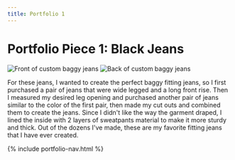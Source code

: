 ```yaml
---
title: Portfolio 1
---
```


# Portfolio Piece 1: Black Jeans

<section class="grid">

<article class="grid">
    <img src="{{ site.baseurl }}/assets/img/black-jeans-front.jpg" alt="Front of custom baggy jeans">
    <img src="{{ site.baseurl }}/assets/img/black-jeans-back.jpg" alt="Back of custom baggy jeans">
</article>

<div markdown="1">

For these jeans, I wanted to create the perfect baggy fitting jeans, so I first purchased a pair of jeans that were wide legged and a long front rise. Then I measured my desired leg opening and purchased another pair of jeans similar to the color of the first pair, then made my cut outs and combined them to create the jeans. Since I didn't like the way the garment draped, I lined the inside with 2 layers of sweatpants material to make it more sturdy and thick. Out of the dozens I've made, these are my favorite fitting jeans that I have ever created.

{% include portfolio-nav.html %}

</div>
</section>